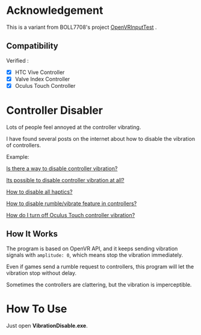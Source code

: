 # Acknowledgement
This is a variant from BOLL7708's project [OpenVRInputTest](https://github.com/BOLL7708/OpenVRInputTest) .

## Compatibility
Verified : 
- [x] HTC Vive Controller
- [X] Valve Index Controller
- [X] Oculus Touch Controller

# Controller Disabler
Lots of people feel annoyed at the controller vibrating.

I have found several posts on the internet about how to disable the vibration of controllers.

Example:

[Is there a way to disable controller vibration?](https://www.reddit.com/r/WindowsMR/comments/8obiml/is_there_a_way_to_disable_controller_vibration/)

[Its possible to disable controller vibration at all?](https://www.reddit.com/r/Vive/comments/94noui/its_possible_to_disable_controller_vibration_at/e3n8e7d/)

[How to disable all haptics?](https://www.reddit.com/r/WindowsMR/comments/ds7qna/how_to_disable_all_haptics/)

[How to disable rumble/vibrate feature in controllers?](https://www.reddit.com/r/WindowsMR/comments/9gtafh/how_to_disable_rumblevibrate_feature_in/)

[How do I turn off Oculus Touch controller vibration?](https://forums.oculusvr.com/community/discussion/69874/how-do-i-turn-off-oculus-touch-controller-vibration)

## How It Works
The program is based on OpenVR API, and it keeps sending vibration signals with ``amplitude: 0``, which means stop the vibration immediately.

Even if games send a rumble request to controllers, this program will let the vibration stop without delay.

Sometimes the controllers are clattering, but the vibration is imperceptible.

# How To Use

Just open **VibrationDisable.exe**.
